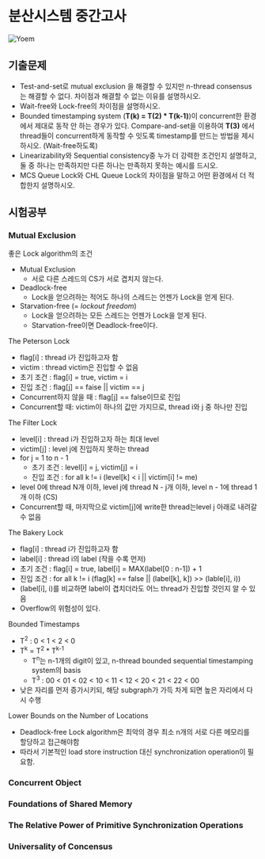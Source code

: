 # 분산시스템 중간고사
![Yoem](http://eng.snu.ac.kr/sites/default/files/professor/20100122135859.jpg)

## 기출문제
* Test-and-set로 mutual exclusion 을 해결할 수 있지만 n-thread consensus는 해결할 수 없다. 차이점과 해결할 수 없는 이유를 설명하시오.
* Wait-free와 Lock-free의 차이점을 설명하시오.
* Bounded timestamping system (**T(k) = T(2) * T(k-1)**)이 concurrent한 환경에서 제대로 동작 안 하는 경우가 있다. Compare-and-set을 이용하여 **T(3)** 에서 thread들이 concurrent하게 동작할 수 잇도록 timestamp를 만드는 방법을 제시하시오. (Wait-free하도록)
* Linearizability와 Sequential consistency중 누가 더 강력한 조건인지 설명하고, 둘 중 하나는 만족하지만 다른 하나는 만족하지 못하는 예시를 드시오.
* MCS Queue Lock와 CHL Queue Lock의 차이점을 말하고 어떤 환경에서 더 적합한지 설명하시오.

## 시험공부
### Mutual Exclusion

좋은 Lock algorithm의 조건

* Mutual Exclusion
  * 서로 다른 스레드의 CS가 서로 겹치지 않는다.
* Deadlock-free
  * Lock을 얻으려하는 적어도 하나의 스레드는 언젠가 Lock을 얻게 된다.
* Starvation-free (= _lockout freedom_)
  * Lock을 얻으려하는 모든 스레드는 언젠가 Lock을 얻게 된다.
  * Starvation-free이면 Deadlock-free이다.

The Peterson Lock

* flag[i] : thread i가 진입하고자 함
* victim : thread victim은 진입할 수 없음
* 초기 조건 : flag[i] = true, victim = i
* 진입 조건 : flag[j] == faise || victim == j
* Concurrent하지 않을 때 : flag[j] == false이므로 진입
* Concurrent할 때: victim이 하나의 값만 가지므로, thread i와 j 중 하나만 진입

The Filter Lock

* level[i] : thread i가 진입하고자 하는 최대 level
* victim[j] : level j에 진입하지 못하는 thread
* for j = 1 to n - 1
  * 초기 조건 : level[i] = j, victim[j] = i
  * 진입 조건 : for all k != i (level[k] < i || victim[i] != me)
* level 0에 thread N개 이하, level j에 thread N - j개 이하, level n - 1에 thread 1개 이하 (CS)
* Concurrent할 때, 마지막으로 victim[j]에 write한 thread는level j 아래로 내려갈 수 없음

The Bakery Lock

* flag[i] : thread i가 진입하고자 함
* label[i] : thread i의 label (작을 수록 먼저)
* 초기 조건 : flag[i] = true, label[i] = MAX(label[0 : n-1]) + 1
* 진입 조건 : for all k != i (flag[k] == false || (label[k], k]) >> (lable[i], i))
* (label[i], i)를 비교하면 label이 겹치더라도 어느 thread가 진입할 것인지 알 수 있음
* Overflow의 위험성이 있다.

Bounded Timestamps

* T<sup>2</sup> : 0 < 1 < 2 < 0
* T<sup>k</sup> = T<sup>2</sup> * T<sup>k-1</sup>
  * T<sup>n</sup>는 n-1개의 digit이 있고, n-thread bounded sequential timestamping system의 basis
  * T<sup>3</sup> : 00 < 01 < 02 < 10 < 11 < 12 < 20 < 21 < 22 < 00
* 낮은 자리를 먼저 증가시키되, 해당 subgraph가 가득 차게 되면 높은 자리에서 다시 수행

Lower Bounds on the Number of Locations

* Deadlock-free Lock algorithm은 최악의 경우 최소 n개의 서로 다른 메모리를 할당하고 접근해야함
* 따라서 기본적인 load store instruction  대신 synchronization operation이 필요함.


### Concurrent Object












### Foundations of Shared Memory












### The Relative Power of Primitive Synchronization Operations









### Universality of Concensus






